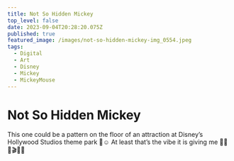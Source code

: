 ```yaml
---
title: Not So Hidden Mickey
top_level: false
date: 2023-09-04T20:28:20.075Z
published: true
featured_image: /images/not-so-hidden-mickey-img_0554.jpeg
tags:
  - Digital
  - Art
  - Disney
  - Mickey
  - MickeyMouse
---
```

# Not So Hidden Mickey

This one could be a pattern on the floor of an attraction at Disney’s Hollywood Studios theme park 🤔☺️ At least that’s the vibe it is giving me 🤷‍♂️😎🎬🎥📣